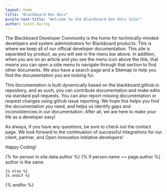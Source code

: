 ```yaml
---
layout: home
title: "Blackboard Dev Docs"
purple-text-title: "Welcome to the Blackboard Dev Docs Site!"
author: Scott Hurrey
---
```



The Blackboard Developer Community is the home for technically-minded developers and system administrators for Blackboard products. This is where we keep all of our official developer documentation. This site is separated by product, as you will see in the menu bar above. In addition, when you are on an article and you see the menu icon above the title, that means you can open a side menu to navigate through that section to find other documents. We also have a search page and a Sitemap to help you find the documentation you are looking for.

This documentation is built dynamically based on the blackboard.github.io repository, and as such, you can contribute documentation and make edits via standard pull requests. You can also report missing documentation or request changes using github issue reporting. We hope this helps you find the documentation you need, and helps us identify gaps and inconsistencies in our documentation. After all, we are here to make your life as a developer easy!

As always, if you have any questions, be sure to check out the contact page. We look forward to the continuation of successful integrations for our client, partner, and Open Innovation Initiative developers!

Happy Coding!

{% for person in site.data.author %}
    {% if person.name == page.author %}
        author is the same
        
    {% else %}
    {% endif %}
{% endfor %}